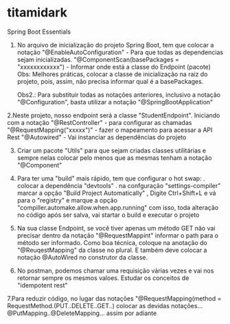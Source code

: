 # titamidark
Spring Boot Essentials

1. No arquivo de inicialização do projeto Spring Boot,
tem que colocar a notação
"@EnableAutoConfiguration" - Para que todas as dependencias sejam inicializadas.
"@ComponentScan(basePackages = "xxxxxxxxxxxx") - Informar onde está a classe do Endpoint (pacote)
    Obs: Melhores práticas, colocar a classe de inicialização na raiz do projeto, pois, assim,
    não precisa informar qual é a basePackages.

    Obs2.: Para substituir todas as notações anteriores, inclusivo a notação "@Configuration",
    basta utilizar a notação "@SpringBootApplication"


2.Neste projeto, nosso endpoint será a classe "StudentEndpoint". Iniciando com a notação
"@RestController" - para configurar as chamadas
"@RequestMapping("xxxxx")" - fazer o mapeamento para acessar a API Rest
"@Autowired" - Vai instanciar as dependências do projeto

3. Criar um pacote "Utils" para que sejam criadas classes utilitárias e sempre nelas colocar pelo
menos que as mesmas tenham a notação "@Component"

4. Para ter uma "build" mais rápido, tem que configurar o hot swap:
    . colocar a dependência "devtools"
    . na confguração "settings-compiler" marcar a opção "Build Project Automatically"
    , Digite Ctrl+Shift+L e vá para o "registry" e marque a opção "compiller.automake.allow.when.app.running"
   com isso, toda alteração no código após ser salva, vai startar o build e executar o projeto


5. Na sua classe Endpoint, se você tiver apenas um método GET não vai precisar dentro da notação
"@RequestMappint" informar o path para o método ser informado. Como boa técnica, coloque na anotação
do "@ReuqestMapping" da classe no plural. E também deve colocar a notação @AutoWired no construtor da classe.

6. No postman, podemos chamar uma requisição várias vezes e vai nos retornar sempre os mesmos valoes. 
Estudar os conceitos de "idempotent rest"

7.Para reduzir código, no lugar das notações "@RequestMapping(method = RequestMethod.(PUT..DELETE..GET..)
colocar as devidas notações... @PutMapping..@DeleteMapping... assim por adiante

